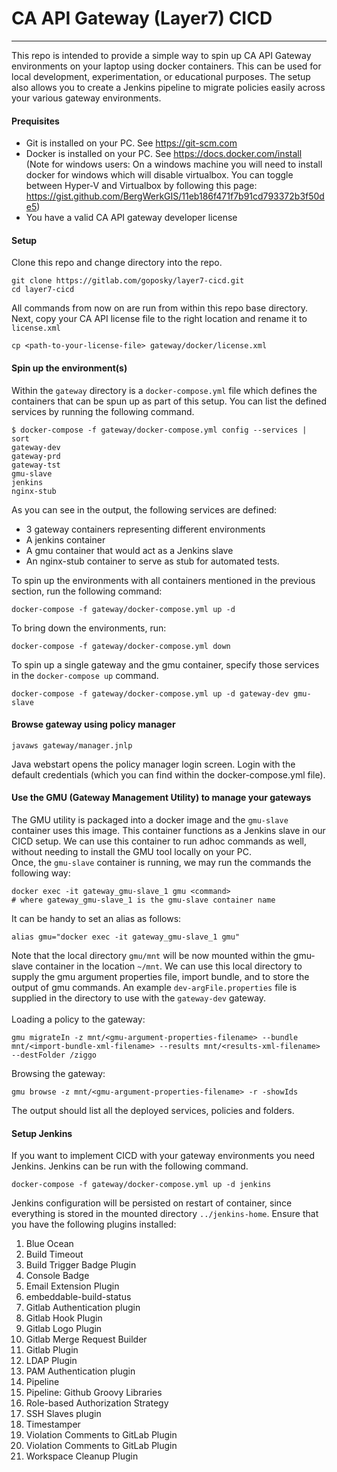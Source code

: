 # CA API Gateway (Layer7) CICD
------------------------------
This repo is intended to provide a simple way to spin up CA API Gateway environments on your laptop using docker containers. This can be used for local development, experimentation, or educational purposes. The setup also allows you to create a Jenkins pipeline to migrate policies easily across your various gateway environments.

#### Prequisites
- Git is installed on your PC. See https://git-scm.com
- Docker is installed on your PC. See https://docs.docker.com/install \
(Note for windows users: On a windows machine you will need to install docker for windows which will disable virtualbox. You can toggle between Hyper-V and Virtualbox by following this page: https://gist.github.com/BergWerkGIS/11eb186f471f7b91cd793372b3f50de5)
- You have a valid CA API gateway developer license

#### Setup 
Clone this repo and change directory into the repo. 
```
git clone https://gitlab.com/goposky/layer7-cicd.git
cd layer7-cicd
```
All commands from now on are run from within this repo base directory.\
Next, copy your CA API license file to the right location and rename it to `license.xml`
```
cp <path-to-your-license-file> gateway/docker/license.xml
```

#### Spin up the environment(s)
Within the `gateway` directory is a `docker-compose.yml` file which defines the containers that can be spun up as part of this setup. You can list the defined services by running the following command.
```
$ docker-compose -f gateway/docker-compose.yml config --services | sort
gateway-dev
gateway-prd
gateway-tst
gmu-slave
jenkins
nginx-stub
```
As you can see in the output, the following services are defined:
- 3 gateway containers representing different environments
- A jenkins container
- A gmu container that would act as a Jenkins slave
- An nginx-stub container to serve as stub for automated tests.

To spin up the environments with all containers mentioned in the previous section, run the following command:
```
docker-compose -f gateway/docker-compose.yml up -d
```
To bring down the environments, run:
```
docker-compose -f gateway/docker-compose.yml down
```
To spin up a single gateway and the gmu container, specify those services in the `docker-compose up` command.
```
docker-compose -f gateway/docker-compose.yml up -d gateway-dev gmu-slave
```
#### Browse gateway using policy manager
```
javaws gateway/manager.jnlp
```
Java webstart opens the policy manager login screen. Login with the default credentials (which you can find within the docker-compose.yml file).

#### Use the GMU (Gateway Management Utility) to manage your gateways
The GMU utility is packaged into a docker image and the `gmu-slave` container uses this image. This container functions as a Jenkins slave in our CICD setup. We can use this container to run adhoc commands as well, without needing to install the GMU tool locally on your PC.\
Once, the `gmu-slave` container is running, we may run the commands the following way:
```
docker exec -it gateway_gmu-slave_1 gmu <command>
# where gateway_gmu-slave_1 is the gmu-slave container name
```
It can be handy to set an alias as follows:
```
alias gmu="docker exec -it gateway_gmu-slave_1 gmu"
```
Note that the local directory `gmu/mnt` will be now mounted within the gmu-slave container in the location `~/mnt`. We can use this local directory to supply the gmu argument properties file, import bundle, and to store the output of gmu commands. An example `dev-argFile.properties` file is supplied in the directory to use with the `gateway-dev` gateway.\
\
Loading a policy to the gateway:
```
gmu migrateIn -z mnt/<gmu-argument-properties-filename> --bundle mnt/<import-bundle-xml-filename> --results mnt/<results-xml-filename> --destFolder /ziggo
```
Browsing the gateway:
```
gmu browse -z mnt/<gmu-argument-properties-filename> -r -showIds
```
The output should list all the deployed services, policies and folders.

#### Setup Jenkins
If you want to implement CICD with your gateway environments you need Jenkins. Jenkins can be run with the following command. 
```
docker-compose -f gateway/docker-compose.yml up -d jenkins
```
Jenkins configuration will be persisted on restart of container, since everything is stored in the mounted directory `../jenkins-home`. Ensure that you have the following plugins installed:
1. Blue Ocean 
2. Build Timeout 
3. Build Trigger Badge Plugin 
4. Console Badge 
5. Email Extension Plugin 
6. embeddable-build-status 
7. Gitlab Authentication plugin 
8. Gitlab Hook Plugin 
9. Gitlab Logo Plugin 
10. Gitlab Merge Request Builder 
11. Gitlab Plugin 
12. LDAP Plugin 
13. PAM Authentication plugin 
14. Pipeline 
15. Pipeline: Github Groovy Libraries 
16. Role-based Authorization Strategy 
17. SSH Slaves plugin 
18. Timestamper 
19. Violation Comments to GitLab Plugin 
20. Violation Comments to GitLab Plugin 
21. Workspace Cleanup Plugin

